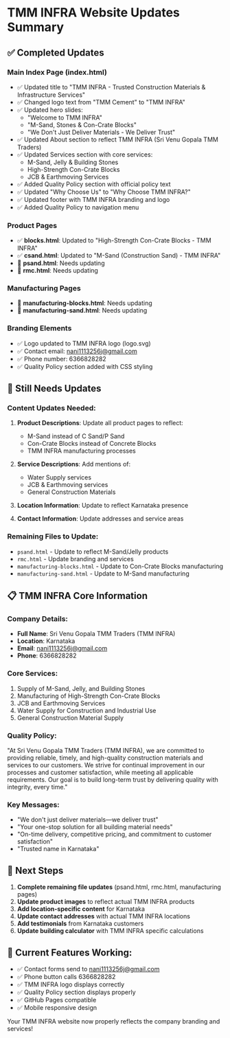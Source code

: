 # TMM INFRA Website Updates Summary

## ✅ **Completed Updates**

### **Main Index Page (index.html)**
- ✅ Updated title to "TMM INFRA - Trusted Construction Materials & Infrastructure Services"
- ✅ Changed logo text from "TMM Cement" to "TMM INFRA"
- ✅ Updated hero slides:
  - "Welcome to TMM INFRA"
  - "M-Sand, Stones & Con-Crate Blocks"
  - "We Don't Just Deliver Materials - We Deliver Trust"
- ✅ Updated About section to reflect TMM INFRA (Sri Venu Gopala TMM Traders)
- ✅ Updated Services section with core services:
  - M-Sand, Jelly & Building Stones
  - High-Strength Con-Crate Blocks
  - JCB & Earthmoving Services
- ✅ Added Quality Policy section with official policy text
- ✅ Updated "Why Choose Us" to "Why Choose TMM INFRA?"
- ✅ Updated footer with TMM INFRA branding and logo
- ✅ Added Quality Policy to navigation menu

### **Product Pages**
- ✅ **blocks.html**: Updated to "High-Strength Con-Crate Blocks - TMM INFRA"
- ✅ **csand.html**: Updated to "M-Sand (Construction Sand) - TMM INFRA"
- 🔄 **psand.html**: Needs updating
- 🔄 **rmc.html**: Needs updating

### **Manufacturing Pages**
- 🔄 **manufacturing-blocks.html**: Needs updating
- 🔄 **manufacturing-sand.html**: Needs updating

### **Branding Elements**
- ✅ Logo updated to TMM INFRA logo (logo.svg)
- ✅ Contact email: nani1113256j@gmail.com
- ✅ Phone number: 6366828282
- ✅ Quality Policy section added with CSS styling

## 🔄 **Still Needs Updates**

### **Content Updates Needed:**
1. **Product Descriptions**: Update all product pages to reflect:
   - M-Sand instead of C Sand/P Sand
   - Con-Crate Blocks instead of Concrete Blocks
   - TMM INFRA manufacturing processes

2. **Service Descriptions**: Add mentions of:
   - Water Supply services
   - JCB & Earthmoving services
   - General Construction Materials

3. **Location Information**: Update to reflect Karnataka presence

4. **Contact Information**: Update addresses and service areas

### **Remaining Files to Update:**
- `psand.html` - Update to reflect M-Sand/Jelly products
- `rmc.html` - Update branding and services
- `manufacturing-blocks.html` - Update to Con-Crate Blocks manufacturing
- `manufacturing-sand.html` - Update to M-Sand manufacturing

## 📋 **TMM INFRA Core Information**

### **Company Details:**
- **Full Name**: Sri Venu Gopala TMM Traders (TMM INFRA)
- **Location**: Karnataka
- **Email**: nani1113256j@gmail.com
- **Phone**: 6366828282

### **Core Services:**
1. Supply of M-Sand, Jelly, and Building Stones
2. Manufacturing of High-Strength Con-Crate Blocks
3. JCB and Earthmoving Services
4. Water Supply for Construction and Industrial Use
5. General Construction Material Supply

### **Quality Policy:**
"At Sri Venu Gopala TMM Traders (TMM INFRA), we are committed to providing reliable, timely, and high-quality construction materials and services to our customers. We strive for continual improvement in our processes and customer satisfaction, while meeting all applicable requirements. Our goal is to build long-term trust by delivering quality with integrity, every time."

### **Key Messages:**
- "We don't just deliver materials—we deliver trust"
- "Your one-stop solution for all building material needs"
- "On-time delivery, competitive pricing, and commitment to customer satisfaction"
- "Trusted name in Karnataka"

## 🎯 **Next Steps**

1. **Complete remaining file updates** (psand.html, rmc.html, manufacturing pages)
2. **Update product images** to reflect actual TMM INFRA products
3. **Add location-specific content** for Karnataka
4. **Update contact addresses** with actual TMM INFRA locations
5. **Add testimonials** from Karnataka customers
6. **Update building calculator** with TMM INFRA specific calculations

## 📱 **Current Features Working:**
- ✅ Contact forms send to nani1113256j@gmail.com
- ✅ Phone button calls 6366828282
- ✅ TMM INFRA logo displays correctly
- ✅ Quality Policy section displays properly
- ✅ GitHub Pages compatible
- ✅ Mobile responsive design

Your TMM INFRA website now properly reflects the company branding and services!
